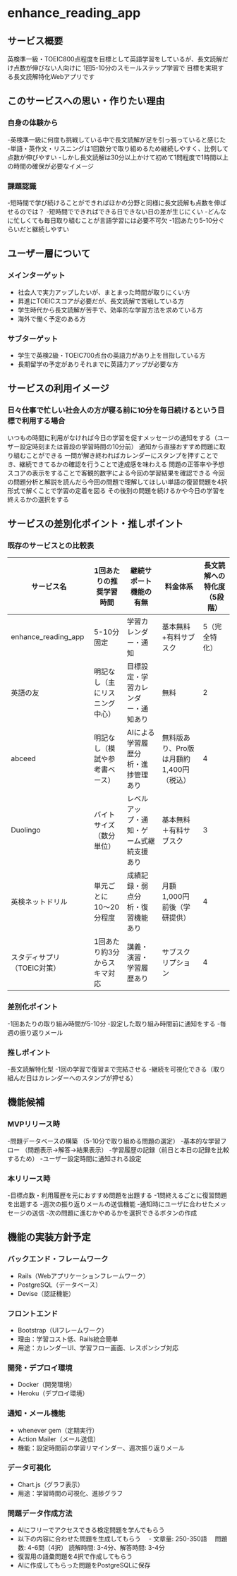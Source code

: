 # enhance_reading_app

## サービス概要
英検準一級・TOEIC800点程度を目標として英語学習をしているが、長文読解だけ点数が伸びない人向けに
1回5-10分のスモールステップ学習で
目標を実現する長文読解特化Webアプリです

## このサービスへの思い・作りたい理由
### 自身の体験から
-英検準一級に何度も挑戦している中で長文読解が足を引っ張っていると感じた
-単語・英作文・リスニングは1回数分で取り組めるため継続しやすく、比例して点数が伸びやすい
-しかし長文読解は30分以上かけて初めて1問程度で1時間以上の時間の確保が必要なイメージ
### 課題認識
-短時間で学び続けることができればほかの分野と同様に長文読解も点数を伸ばせるのでは？ 
-短時間でできればできる日できない日の差が生じにくい 
-どんなに忙しくても毎日取り組むことが言語学習には必要不可欠
-1回あたり5-10分ぐらいだと継続しやすい

## ユーザー層について
### メインターゲット
- 社会人で実力アップしたいが、まとまった時間が取りにくい方
- 昇進にTOEICスコアが必要だが、長文読解で苦戦している方
- 学生時代から長文読解が苦手で、効率的な学習方法を求めている方
- 海外で働く予定のある方

### サブターゲット
- 学生で英検2級・TOEIC700点台の英語力があり上を目指している方
- 長期留学の予定がありそれまでに英語力アップが必要な方

## サービスの利用イメージ
### 日々仕事で忙しい社会人の方が寝る前に10分を毎日続けるという目標で利用する場合
いつもの時間に利用がなければ今日の学習を促すメッセージの通知をする（ユーザー設定時刻または普段の学習時間の10分前）
通知から直接おすすめ問題に取り組むことができる
一問が解き終わればカレンダーにスタンプを押すことでき、継続できてるかの確認を行うことで達成感を味わえる
問題の正答率や予想スコアの表示をすることで客観的数字による今回の学習結果を確認できる
今回の問題分析と解説を読んだら今回の問題で理解してほしい単語の復習問題を4択形式で解くことで学習の定着を図る
その後別の問題を続けるかや今日の学習を終えるかの選択をする

## サービスの差別化ポイント・推しポイント
### 既存のサービスとの比較表
| サービス名 | 1回あたりの推奨学習時間 | 継続サポート機能の有無 | 料金体系 | 長文読解への特化度（5段階） |
|------------|--------------------------|-------------------------|-----------|----------------------------|
| enhance_reading_app | 5-10分固定 | 学習カレンダー・通知 | 基本無料+有料サブスク | 5（完全特化） |
| 英語の友 | 明記なし（主にリスニング中心） | 目標設定・学習カレンダー・通知あり | 無料 | 2 |
| abceed | 明記なし（模試や参考書ベース） | AIによる学習履歴分析・進捗管理あり | 無料版あり、Pro版は月額約1,400円（税込） | 4 |
| Duolingo | バイトサイズ（数分単位） | レベルアップ・通知・ゲーム式継続支援あり | 基本無料＋有料サブスク | 3 |
| 英検ネットドリル | 単元ごとに10〜20分程度 | 成績記録・弱点分析・復習機能あり | 月額1,000円前後（学研提供） | 4 |
| スタディサプリ（TOEIC対策） | 1回あたり約3分からスキマ対応 | 講義・演習・学習履歴あり | サブスクリプション | 4 |
### 差別化ポイント
-1回あたりの取り組み時間が5-10分
-設定した取り組み時間前に通知をする
-毎週の振り返りメール
### 推しポイント
-長文読解特化型
-1回の学習で復習まで完結させる
-継続を可視化できる（取り組んだ日はカレンダーへのスタンプが押せる）

## 機能候補
### MVPリリース時
-問題データベースの構築 （5-10分で取り組める問題の選定）
-基本的な学習フロー （問題表示→解答→結果表示）
-学習履歴の記録（前日と本日の記録を比較するため）
-ユーザー設定時間に通知される設定
### 本リリース時
-目標点数・利用履歴を元におすすめ問題を出題する
-1問終えるごとに復習問題を出題する
-週次の振り返りメールの送信機能
-通知時にユーザに合わせたメッセージの送信
-次の問題に進むかやめるかを選択できるボタンの作成

## 機能の実装方針予定
### バックエンド・フレームワーク
- Rails（Webアプリケーションフレームワーク）
- PostgreSQL（データベース）
- Devise（認証機能）
### フロントエンド
- Bootstrap（UIフレームワーク）
- 理由：学習コスト低、Rails統合簡単
- 用途：カレンダーUI、学習フロー画面、レスポンシブ対応
### 開発・デプロイ環境
- Docker（開発環境）
- Heroku（デプロイ環境）
### 通知・メール機能
- whenever gem（定期実行）
- Action Mailer（メール送信）
- 機能：設定時間前の学習リマインダー、週次振り返りメール
### データ可視化
- Chart.js（グラフ表示）
- 用途：学習時間の可視化、進捗グラフ
### 問題データ作成方法
- AIにフリーでアクセスできる検定問題を学んでもらう
- 以下の内容に合わせた問題を生成してもらう
　- 文章量: 250-350語 　問題数: 4-6問（4択） 読解時間: 3-4分、解答時間: 3-4分
- 復習用の語彙問題を4択で作成してもらう
- AIに作成してもらった問題をPostgreSQLに保存
